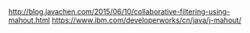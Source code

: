 <http://blog.javachen.com/2015/06/10/collaborative-filtering-using-mahout.html>
<https://www.ibm.com/developerworks/cn/java/j-mahout/>